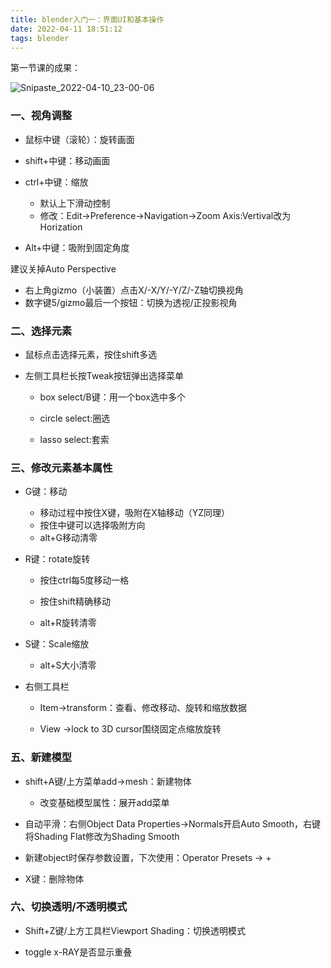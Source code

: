 ```yaml
---
title: blender入门一：界面UI和基本操作
date: 2022-04-11 18:51:12
tags: blender
---
```


第一节课的成果：

![Snipaste_2022-04-10_23-00-06](E:\画画\Snipaste_2022-04-10_23-00-06.jpg)

### 一、视角调整

- 鼠标中键（滚轮）：旋转画面
- shift+中键：移动画面

- ctrl+中键：缩放
  - 默认上下滑动控制
  - 修改：Edit->Preference->Navigation->Zoom Axis:Vertival改为Horization
- Alt+中键：吸附到固定角度

建议关掉Auto Perspective

- 右上角gizmo（小装置）点击X/-X/Y/-Y/Z/-Z轴切换视角
- 数字键5/gizmo最后一个按钮：切换为透视/正投影视角

### 二、选择元素

- 鼠标点击选择元素，按住shift多选

- 左侧工具栏长按Tweak按钮弹出选择菜单
  - box select/B键：用一个box选中多个
  - circle select:圈选

  - lasso select:套索


### 三、修改元素基本属性

- G键：移动
  - 移动过程中按住X键，吸附在X轴移动（YZ同理）
  - 按住中键可以选择吸附方向
  - alt+G移动清零

- R键：rotate旋转

  - 按住ctrl每5度移动一格

  - 按住shift精确移动
  - alt+R旋转清零

- S键：Scale缩放
  - alt+S大小清零

- 右侧工具栏

  - Item->transform：查看、修改移动、旋转和缩放数据

  - View ->lock to 3D cursor围绕固定点缩放旋转

### 五、新建模型

- shift+A键/上方菜单add->mesh：新建物体

  - 改变基础模型属性：展开add菜单


- 自动平滑：右侧Object Data Properties->Normals开启Auto Smooth，右键将Shading Flat修改为Shading Smooth
- 新建object时保存参数设置，下次使用：Operator Presets -> + 
- X键：删除物体

### 六、切换透明/不透明模式

- Shift+Z键/上方工具栏Viewport Shading：切换透明模式


- toggle x-RAY是否显示重叠

